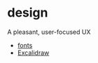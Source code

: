 # design

A pleasant, user-focused UX

- [fonts](./fonts.md)
- [Excalidraw](https://excalidraw.com/)
